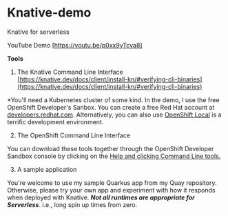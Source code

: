 # Knative-demo
Knative for serverless 

YouTube Demo [https://youtu.be/p0xx9yTcya8]

**Tools**

 1. The Knative Command Line Interface [https://knative.dev/docs/client/install-kn/#verifying-cli-binaries](https://knative.dev/docs/client/install-kn/#verifying-cli-binaries)

*You'll need a Kubernetes cluster of some kind. In the demo, I use the free OpenShift Developer's Sanbox. You can create a free Red Hat account at [developers.redhat.com](developers.redhat.com). Alternatively, you can also use [OpenShift Local](https://developers.redhat.com/products/openshift-local/overview) is a terrific development environment.

 2. The OpenShift Command Line Interface

You can download these tools together through the OpenShift Developer Sandbox console by clicking on the [Help and clicking Command Line tools.](https://cookbook.openshift.org/accessing-an-openshift-cluster/where-can-i-download-the-openshift-command-line-tool.html)


3. A sample application

You're welcome to use my sample Quarkus app from my Quay repository. Otherwise, please try your own app and experiment with how it responds when deployed with Knative. ***Not all runtimes are appropriate for Serverless***. i.e., long spin up times from zero.